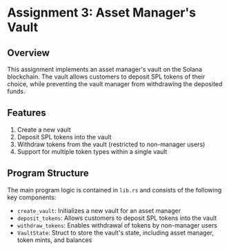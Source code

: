 # Assignment 3: Asset Manager's Vault

## Overview

This assignment implements an asset manager's vault on the Solana blockchain. The vault allows customers to deposit SPL tokens of their choice, while preventing the vault manager from withdrawing the deposited funds.

## Features

1. Create a new vault
2. Deposit SPL tokens into the vault
3. Withdraw tokens from the vault (restricted to non-manager users)
4. Support for multiple token types within a single vault

## Program Structure

The main program logic is contained in `lib.rs` and consists of the following key components:

- `create_vault`: Initializes a new vault for an asset manager
- `deposit_tokens`: Allows customers to deposit SPL tokens into the vault
- `withdraw_tokens`: Enables withdrawal of tokens by non-manager users
- `VaultState`: Struct to store the vault's state, including asset manager, token mints, and balances

